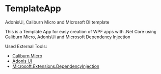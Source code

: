# TemplateApp
AdonisUI, Caliburn Micro and MIcrosoft DI template

This is a Template App for easy creation of WPF apps with .Net Core using Caliburn Micro, AdonisUi and Microsoft Dependency Injection

Used External Tools:
* [Caliburn Micro](https://github.com/caliburn-micro/caliburn.micro)
* [Adonis UI](https://github.com/benruehl/adonis-ui)
* [Microsoft.Extensions.DependencyInjection](https://www.nuget.org/packages/Microsoft.Extensions.DependencyInjection/)

